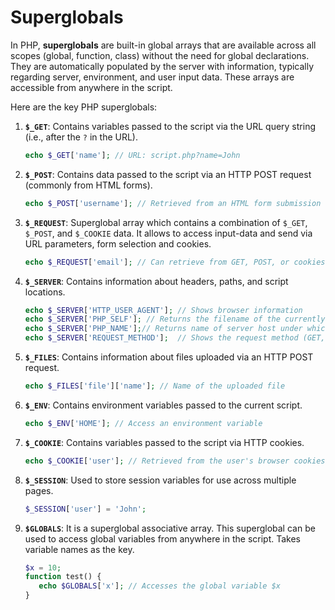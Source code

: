 # Superglobals
In PHP, **superglobals** are built-in global arrays that are available across all scopes (global, function, class) without the need for global declarations. They are automatically populated by the server with information, typically regarding server, environment, and user input data. These arrays are accessible from anywhere in the script.

Here are the key PHP superglobals:

1. **`$_GET`**: Contains variables passed to the script via the URL query string (i.e., after the `?` in the URL).
   ```php
   echo $_GET['name']; // URL: script.php?name=John
   ```

2. **`$_POST`**: Contains data passed to the script via an HTTP POST request (commonly from HTML forms).
   ```php
   echo $_POST['username']; // Retrieved from an HTML form submission
   ```

3. **`$_REQUEST`**: Superglobal array which contains a combination of `$_GET`, `$_POST`, and `$_COOKIE` data. It allows to access input-data and send via URL parameters, form selection and cookies.
   ```php
   echo $_REQUEST['email']; // Can retrieve from GET, POST, or cookies
   ```

4. **`$_SERVER`**: Contains information about headers, paths, and script locations.
   ```php
   echo $_SERVER['HTTP_USER_AGENT']; // Shows browser information
   echo $_SERVER['PHP_SELF']; // Returns the filename of the currently executing script
   echo $_SERVER['PHP_NAME'];// Returns name of server host under which the script is executing
   echo $_SERVER['REQUEST_METHOD'];  // Shows the request method (GET, POST, etc.)
   ```

5. **`$_FILES`**: Contains information about files uploaded via an HTTP POST request.
   ```php
   echo $_FILES['file']['name']; // Name of the uploaded file
   ```

6. **`$_ENV`**: Contains environment variables passed to the current script.
   ```php
   echo $_ENV['HOME']; // Access an environment variable
   ```

7. **`$_COOKIE`**: Contains variables passed to the script via HTTP cookies.
   ```php
   echo $_COOKIE['user']; // Retrieved from the user's browser cookies
   ```

8. **`$_SESSION`**: Used to store session variables for use across multiple pages.
   ```php
   $_SESSION['user'] = 'John';
   ```

9. **`$GLOBALS`**: It is a superglobal associative array. This superglobal can be used to access global variables from anywhere in the script. Takes variable names as the key. 
   ```php
   $x = 10;
   function test() {
      echo $GLOBALS['x']; // Accesses the global variable $x
   }
   ```
